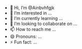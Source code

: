 - 👋 Hi, I’m @Ainbvhfgjk
- 👀 I’m interested in ...
- 🌱 I’m currently learning ...
- 💞️ I’m looking to collaborate on ...
- 📫 How to reach me ...
- 😄 Pronouns: ...
- ⚡ Fun fact: ...

<!---
Ainbvhfgjk/Ainbvhfgjk is a ✨ special ✨ repository because its `README.md` (this file) appears on your GitHub profile.
You can click the Preview link to take a look at your changes.
--->

